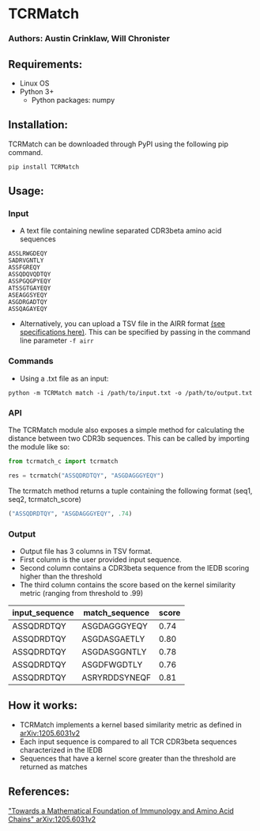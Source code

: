 # TCRMatch
### Authors: Austin Crinklaw, Will Chronister

## Requirements:
- Linux OS
- Python 3+
  - Python packages: numpy

## Installation:
TCRMatch can be downloaded through PyPI using the following pip command.
```shell
pip install TCRMatch
```

## Usage:
### Input  
-  A text file containing newline separated CDR3beta amino acid sequences
  ```
ASSLRWGDEQY
SADRVGNTLY
ASSFGREQY
ASSQDQVQDTQY
ASSPGQGPYEQY
ATSSGTGAYEQY
ASEAGGSYEQY
ASGDRGADTQY
ASSQAGAYEQY
  ```

- Alternatively, you can upload a TSV file in the AIRR format [(see specifications here)](https://docs.airr-community.org/en/stable/datarep/rearrangements.html).
This can be specified by passing in the command line parameter ```-f airr```


### Commands
-  Using a .txt file as an input:
```shell
python -m TCRMatch match -i /path/to/input.txt -o /path/to/output.txt
```

### API
The TCRMatch module also exposes a simple method for calculating the distance between two CDR3b sequences. This can be called by importing the module like so:
```Python
from tcrmatch_c import tcrmatch

res = tcrmatch("ASSQDRDTQY", "ASGDAGGGYEQY")
```
The tcrmatch method returns a tuple containing the following format (seq1, seq2, tcrmatch_score)
```Python
("ASSQDRDTQY", "ASGDAGGGYEQY", .74)
```
### Output  
-  Output file has 3 columns in TSV format. 
-  First column is the user provided input sequence.  
-  Second column contains a CDR3beta sequence from the IEDB scoring higher than the threshold
-  The third column contains the score based on the kernel similarity metric (ranging from threshold to .99)

| input_sequence | match_sequence | score              |
|----------------|----------------|--------------------|
| ASSQDRDTQY     | ASGDAGGGYEQY   | 0.74 |
| ASSQDRDTQY     | ASGDASGAETLY   | 0.80|
| ASSQDRDTQY     | ASGDASGGNTLY   | 0.78 |
| ASSQDRDTQY     | ASGDFWGDTLY    | 0.76 |
| ASSQDRDTQY     | ASRYRDDSYNEQF  | 0.81 |

## How it works:
- TCRMatch implements a kernel based similarity metric as defined in [arXiv:1205.6031v2](https://arxiv.org/abs/1205.6031v2)
- Each input sequence is compared to all TCR CDR3beta sequences characterized in the IEDB
- Sequences that have a kernel score greater than the threshold are returned as matches

## References:
["Towards a Mathematical Foundation of Immunology and Amino Acid Chains" arXiv:1205.6031v2](https://arxiv.org/abs/1205.6031v2)
